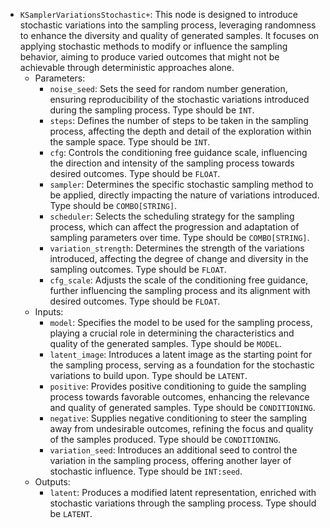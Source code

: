 - `KSamplerVariationsStochastic+`: This node is designed to introduce stochastic variations into the sampling process, leveraging randomness to enhance the diversity and quality of generated samples. It focuses on applying stochastic methods to modify or influence the sampling behavior, aiming to produce varied outcomes that might not be achievable through deterministic approaches alone.
    - Parameters:
        - `noise_seed`: Sets the seed for random number generation, ensuring reproducibility of the stochastic variations introduced during the sampling process. Type should be `INT`.
        - `steps`: Defines the number of steps to be taken in the sampling process, affecting the depth and detail of the exploration within the sample space. Type should be `INT`.
        - `cfg`: Controls the conditioning free guidance scale, influencing the direction and intensity of the sampling process towards desired outcomes. Type should be `FLOAT`.
        - `sampler`: Determines the specific stochastic sampling method to be applied, directly impacting the nature of variations introduced. Type should be `COMBO[STRING]`.
        - `scheduler`: Selects the scheduling strategy for the sampling process, which can affect the progression and adaptation of sampling parameters over time. Type should be `COMBO[STRING]`.
        - `variation_strength`: Determines the strength of the variations introduced, affecting the degree of change and diversity in the sampling outcomes. Type should be `FLOAT`.
        - `cfg_scale`: Adjusts the scale of the conditioning free guidance, further influencing the sampling process and its alignment with desired outcomes. Type should be `FLOAT`.
    - Inputs:
        - `model`: Specifies the model to be used for the sampling process, playing a crucial role in determining the characteristics and quality of the generated samples. Type should be `MODEL`.
        - `latent_image`: Introduces a latent image as the starting point for the sampling process, serving as a foundation for the stochastic variations to build upon. Type should be `LATENT`.
        - `positive`: Provides positive conditioning to guide the sampling process towards favorable outcomes, enhancing the relevance and quality of generated samples. Type should be `CONDITIONING`.
        - `negative`: Supplies negative conditioning to steer the sampling away from undesirable outcomes, refining the focus and quality of the samples produced. Type should be `CONDITIONING`.
        - `variation_seed`: Introduces an additional seed to control the variation in the sampling process, offering another layer of stochastic influence. Type should be `INT:seed`.
    - Outputs:
        - `latent`: Produces a modified latent representation, enriched with stochastic variations through the sampling process. Type should be `LATENT`.
